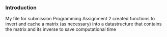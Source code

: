 ### Introduction
My file for submission
Programming Assignment 2
created functions to invert and cache a matrix (as necessary) into a datastructure that contains the matrix and its inverse to save computational time
